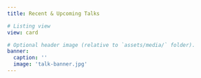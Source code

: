 ```yaml
---
title: Recent & Upcoming Talks

# Listing view
view: card

# Optional header image (relative to `assets/media/` folder).
banner:
  caption: ''
  image: 'talk-banner.jpg'
---
```

